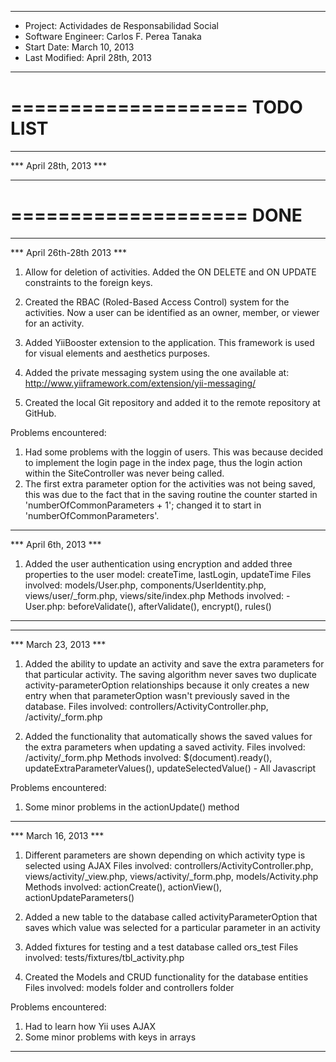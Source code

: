 --------------------------------------------------------------------------------------------------------------------------------------------------

- Project: Actividades de Responsabilidad Social
- Software Engineer: Carlos F. Perea Tanaka
- Start Date: March 10, 2013
- Last Modified: April 28th, 2013

--------------------------------------------------------------------------------------------------------------------------------------------------

====================
     TODO LIST
====================

--------------------------------------------------------------------------------------------------------------------------------------------------
*** April 28th, 2013 ***

--------------------------------------------------------------------------------------------------------------------------------------------------

====================
        DONE
====================

--------------------------------------------------------------------------------------------------------------------------------------------------
*** April 26th-28th 2013 ***

1) Allow for deletion of activities. Added the ON DELETE and ON UPDATE constraints to the foreign keys.

2) Created the RBAC (Roled-Based Access Control) system for the activities. Now a user can be identified as an owner, member, or viewer for an
   activity.

3) Added YiiBooster extension to the application. This framework is used for visual elements and aesthetics purposes.

4) Added the private messaging system using the one available at: http://www.yiiframework.com/extension/yii-messaging/

5) Created the local Git repository and added it to the remote repository at GitHub.

Problems encountered:

1) Had some problems with the loggin of users. This was because decided to implement the login page in the index page, thus the login action
   within the SiteController was never being called.
2) The first extra parameter option for the activities was not being saved, this was due to the fact that in the saving routine the counter
   started in 'numberOfCommonParameters + 1'; changed it to start in 'numberOfCommonParameters'.

--------------------------------------------------------------------------------------------------------------------------------------------------
*** April 6th, 2013 ***

1) Added the user authentication using encryption and added three properties to the user model: createTime, lastLogin, updateTime
    Files involved: models/User.php, components/UserIdentity.php, views/user/_form.php, views/site/index.php
    Methods involved: 
        - User.php: beforeValidate(), afterValidate(), encrypt(), rules()

--------------------------------------------------------------------------------------------------------------------------------------------------

--------------------------------------------------------------------------------------------------------------------------------------------------
*** March 23, 2013 ***

1) Added the ability to update an activity and save the extra parameters for that particular activity. The saving algorithm never saves two
   duplicate activity-parameterOption relationships because it only creates a new entry when that parameterOption wasn't previously saved in the 
   database.
    Files involved: controllers/ActivityController.php, /activity/_form.php

2) Added the functionality that automatically shows the saved values for the extra parameters when updating a saved activity.
    Files involved: /activity/_form.php
    Methods involved: $(document).ready(), updateExtraParameterValues(), updateSelectedValue() - All Javascript

Problems encountered:

1) Some minor problems in the actionUpdate() method

--------------------------------------------------------------------------------------------------------------------------------------------------
*** March 16, 2013 ***

1) Different parameters are shown depending on which activity type is selected using AJAX
    Files involved: controllers/ActivityController.php, views/activity/_view.php, views/activity/_form.php, models/Activity.php
    Methods involved: actionCreate(), actionView(), actionUpdateParameters()

2) Added a new table to the database called activityParameterOption that saves which value was selected for a particular parameter in an activity

3) Added fixtures for testing and a test database called ors_test
    Files involved: tests/fixtures/tbl_activity.php

4) Created the Models and CRUD functionality for the database entities
    Files involved: models folder and controllers folder

Problems encountered:

1) Had to learn how Yii uses AJAX
2) Some minor problems with keys in arrays

--------------------------------------------------------------------------------------------------------------------------------------------------

